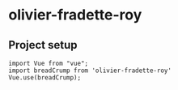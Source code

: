 # olivier-fradette-roy

## Project setup
```
import Vue from "vue";
import breadCrump from 'olivier-fradette-roy'
Vue.use(breadCrump);
```
